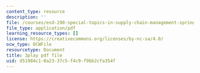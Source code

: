 ```yaml
---
content_type: resource
description: ''
file: /courses/esd-290-special-topics-in-supply-chain-management-spring-2005/d51984c10a2337c5f4c9f9bb2cfa354f_uON1av7YiHw.pdf
file_type: application/pdf
learning_resource_types: []
license: https://creativecommons.org/licenses/by-nc-sa/4.0/
ocw_type: OCWFile
resourcetype: Document
title: 3play pdf file
uid: d51984c1-0a23-37c5-f4c9-f9bb2cfa354f
---
```

